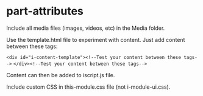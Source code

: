 # part-attributes
Include all media files (images, videos, etc) in the Media folder.

Use the template.html file to experiment with content. Just add content between these tags:

`<div id="i-content-template"><!--Test your content between these tags-->`
`</div><!--Test your content between these tags-->`

Content can then be added to iscript.js file.

Include custom CSS in this-module.css file (not i-module-ui.css).
